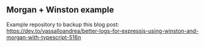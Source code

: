 ## Morgan + Winston example

Example repository to backup this blog post: https://dev.to/vassalloandrea/better-logs-for-expressjs-using-winston-and-morgan-with-typescript-516n
